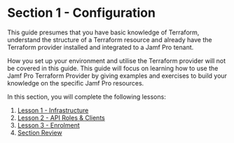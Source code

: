 # Section 1 - Configuration

This guide presumes that you have basic knowledge of Terraform, understand the structure of a Terraform resource and already have the Terraform provider installed and integrated to a Jamf Pro tenant.

How you set up your environment and utilise the Terraform provider will not be covered in this guide. This guide will focus on learning how to use the Jamf Pro Terraform Provider by giving examples and exercises to build your knowledge on the specific Jamf Pro resources.

In this section, you will complete the following lessons:

1. [Lesson 1 - Infrastructure](https://github.com/macdeacon99/terraform-training-jamfpro/blob/doc-updating/support_materials/Section%201/Lesson%201%20-%20Infrastructure/Lesson%201%20-%20Infrastructure.md#lesson-1---infrastructure)
2. [Lesson 2 - API Roles & Clients](https://github.com/macdeacon99/terraform-training-jamfpro/blob/doc-updating/support_materials/Section%201/Lesson%202%20-%20API%20Roles%20%26%20Clients/Lesson%202%20-%20API%20Roles%20%26%20Clients.md)
3. [Lesson 3 - Enrolment](https://github.com/macdeacon99/terraform-training-jamfpro/blob/doc-updating/support_materials/Section%201/Lesson%203%20-%20Enrolment/Lesson%203%20-%20Enrolment.md)
4. [Section Review](https://github.com/macdeacon99/terraform-training-jamfpro/blob/doc-updating/support_materials/Section%201/Section%201%20Review/Section%201%20Review.md)
